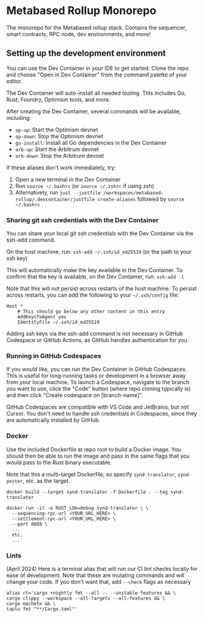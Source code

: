 # Metabased Rollup Monorepo

The monorepo for the Metabased rollup stack. Contains the sequencer, smart contracts, RPC node, dev environments, and more!

## Setting up the development environment

You can use the Dev Container in your IDE to get started. Clone the repo and choose "Open in Dev Container" from the command palette of your editor.

The Dev Container will auto-install all needed tooling. This includes Go, Rust, Foundry, Optimism tools, and more.

After creating the Dev Container, several commands will be available, including:

- `op-up`: Start the Optimism devnet
- `op-down`: Stop the Optimism devnet
- `go-install`: Install all Go dependencies in the Dev Container
- `arb-up`: Start the Arbitrum devnet
- `arb-down`: Stop the Arbitrum devnet

If these aliases don't work immediately, try:

1. Open a new terminal in the Dev Container
2. Run `source ~/.bashrc` (or `source ~/.zshrc` if using zsh)
3. Alternatively, run `just --justfile /workspaces/metabased-rollup/.devcontainer/justfile create-aliases` followed by `source ~/.bashrc`

### Sharing git ssh credentials with the Dev Container

You can share your local git ssh credentials with the Dev Container via the ssh-add command.

On the host machine, run: `ssh-add ~/.ssh/id_ed25519` (or the path to your ssh key)

This will automatically make the key available in the Dev Container. To confirm that the key is available, on the Dev Container, run: `ssh-add -l`

Note that this will not persist across restarts of the host machine. To persist across restarts, you can add the following to your `~/.ssh/config` file:

```
Host *
    # This should go below any other content in this entry
    AddKeysToAgent yes
    IdentityFile ~/.ssh/id_ed25519
```

Adding ssh keys via the ssh-add command is not necessary in GitHub Codespace or GitHub Actions, as GitHub handles authentication for you.

### Running in GitHub Codespaces

If you would like, you can run the Dev Container in GitHub Codespaces. This is useful for long-running tasks or development in a browser away from your local machine. To launch a Codespace, navigate to the branch you want to use, click the "Code" button (where repo cloning typically is) and then click "Create codespace on \[branch-name]".

GitHub Codespaces are compatible with VS Code and JetBrains, but not Cursor. You don't need to handle ssh credentials in Codespaces, since they are automatically installed by GitHub.

### Docker

Use the included Dockerfile at repo root to build a Docker image. You should then be able to run the image and pass in the same flags
that you would pass to the Rust binary executable.

Note that this a multi-target Dockerfile, so specify `synd-translator`, `synd-poster`, etc. as the target.

```
docker build --target synd-translator -f Dockerfile . --tag synd-translator

docker run -it -e RUST_LOG=debug synd-translator \ \
  --sequencing-rpc-url <YOUR_URL_HERE> \
  --settlement-rpc-url <YOUR_URL_HERE> \
  --port 8888 \
  ...
  etc.
  ...
```

### Lints
(April 2024)
Here is a terminal alias that will run our CI lint checks locally for ease of development. Note that these are mutating commands and will change your code. If you don't want that, add `--check` flags as necessary

```
alias rt='cargo +nightly fmt --all -- --unstable-features && \
cargo clippy --workspace --all-targets --all-features && \
cargo machete && \
taplo fmt "**/Cargo.toml"'
```
